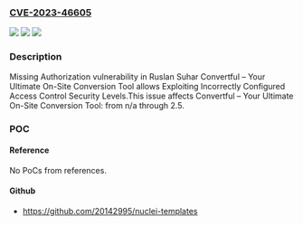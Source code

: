 ### [CVE-2023-46605](https://cve.mitre.org/cgi-bin/cvename.cgi?name=CVE-2023-46605)
![](https://img.shields.io/static/v1?label=Product&message=Convertful%20%E2%80%93%20Your%20Ultimate%20On-Site%20Conversion%20Tool&color=blue)
![](https://img.shields.io/static/v1?label=Version&message=n%2Fa&color=blue)
![](https://img.shields.io/static/v1?label=Vulnerability&message=CWE-862%20Missing%20Authorization&color=brighgreen)

### Description

Missing Authorization vulnerability in Ruslan Suhar Convertful – Your Ultimate On-Site Conversion Tool allows Exploiting Incorrectly Configured Access Control Security Levels.This issue affects Convertful – Your Ultimate On-Site Conversion Tool: from n/a through 2.5.

### POC

#### Reference
No PoCs from references.

#### Github
- https://github.com/20142995/nuclei-templates

